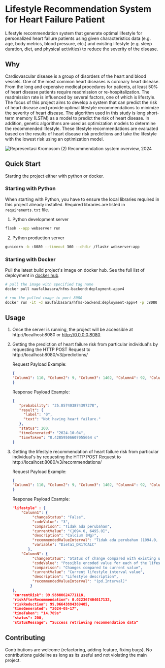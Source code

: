 # Lifestyle Recommendation System for Heart Failure Patient

Lifestyle recommendation system that generate optimal lifestyle for personalized heart failure patients using given characteristics data (e.g. age, body metrics, blood pressure, etc.) and existing lifestyle (e.g. sleep duration, diet, and physical activities) to reduce the severity of the disease.

## Why

Cardiovascular disease is a group of disorders of the heart and blood vessels. One of the most common heart diseases is coronary heart disease. From the long and expensive medical procedures for patients, at least 50% of heart disease patients require readmission or re-hospitalization. The readmission rate is influenced by several factors, one of which is lifestyle. The focus of this project aims to develop a system that can predict the risk of heart disease and provide optimal lifestyle recommendations to minimize the severity of heart disease. The algorithm used in this study is long short-term memory (LSTM) as a model to predict the risk of heart disease. In addition, genetic algorithms are used as optimization models to determine the recommended lifestyle. These lifestyle recommendations are evaluated based on the results of heart disease risk predictions and take the lifestyle with the lowest risk using an optimization model.

![Representasi Kromosom (2)](https://github.com/user-attachments/assets/6c4eaa13-154f-4636-ab7c-cf4eb4da07b2)
Recommendation system overview, 2024

## Quick Start

Starting the project either with python or docker.

### Starting with Python

When starting with Python, you have to ensure the local libraries required in this project already installed. Required libraries are listed in `requirements.txt` file.

1. Python development server
```bash
flask --app webserver run
```

2. Python production server
```bash
gunicorn -b :8080 --timeout 360 --chdir /flaskr webserver:app
```

### Starting with Docker

Pull the latest build project's image on docker hub. See the full list of deployment in [docker hub](https://hub.docker.com/repository/docker/naufalbasara/hfms-backend/general).

```bash
# pull the image with specified tag name
docker pull naufalbasara/hfms-backend:deployment-appv4

# run the pulled image in port 8080
docker run -it -d naufalbasara/hfms-backend:deployment-appv4 -p :8080
```

## Usage

1. Once the server is running, the project will be accessible at http://localhost:8080 or http://0.0.0.0:8080.
2. Getting the prediction of heart failure risk from particular individual's by requesting the HTTP POST Request to http://localhost:8080/v3/predictions/

   Request Payload Example:
   ```json
   {
   "Column1": 110, "Column2": 9, "Column3": 1402, "Column4": 92, "ColumnN": 42
   }
   ```
   
   Response Payload Example:
   ```json
   {
      "probability": "25.857403874397278",
      "result": {
        "label": "0",
        "text": "Not having heart failure."
      },
      "status": 200,
      "timeGenerated": "2024-10-04",
      "timeTaken": "0.42859506607055664 s"
   }
   ```

4. Getting the lifestyle recommendation of heart failure risk from particular individual's by requesting the HTTP POST Request to http://localhost:8080/v3/recommendations/

   Request Payload Example:
   ```json
   {
   "Column1": 110, "Column2": 9, "Column3": 1402, "Column4": 92, "ColumnN": 42
   }
   ```
   
   Response Payload Example:
   ```json
   "lifestyle" : {
       "Column1": {
            "changeStatus": "False",
            "codeValue": "3",
            "comparison": "Tidak ada perubahan",
            "currentValue": "(1094.0, 6495.0]",
            "description": "Calcium (Mg)",
            "recommendedValueInterval": "Tidak ada perubahan (1094.0, 6495.0]",
            "variable": "Dieta1_DR1TCALC"
          },
       "ColumnN": {
            "changeStatus": "Status of change compared with existing user lifestyle (True/False)",
            "codeValue": "Possible encoded value for each of the lifestyle variable",
            "comparison": "Changes compared to current value",
            "currentValue": "Current lifestyle interval value",
            "description": "Lifestyle description",
            "recommendedValueInterval": "(pd.Interval]"
           }
   },
   "currentRisk": 99.98880624771118,
   "riskAfterRecommendation": 0.022367404017132,
   "riskReduction": 99.96643884369405,
   "timeGenerated": "2024-05-17",
   "timeTaken": "14.709s"
   "status": 200,
   "statusMessage": "Success retrieving recommendation data"
   ```

## Contributing

Contributions are welcome (refactoring, adding feature, fixing bugs). No contributions guideline as long as its useful and not violating the main project.
